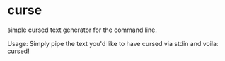 # curse

simple cursed text generator for the command line.

Usage:
Simply pipe the text you'd like to have cursed via stdin and voila: cursed!

